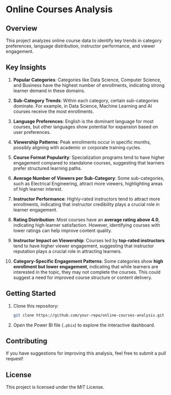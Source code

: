 # Online Courses Analysis

## Overview
This project analyzes online course data to identify key trends in category preferences, language distribution, instructor performance, and viewer engagement.

## Key Insights

1. **Popular Categories**: Categories like Data Science, Computer Science, and Business have the highest number of enrollments, indicating strong learner demand in these domains.

2. **Sub-Category Trends**: Within each category, certain sub-categories dominate. For example, in Data Science, Machine Learning and AI courses receive the most enrollments.

3. **Language Preferences**: English is the dominant language for most courses, but other languages show potential for expansion based on user preferences.

4. **Viewership Patterns**: Peak enrollments occur in specific months, possibly aligning with academic or corporate training cycles.

5. **Course Format Popularity**: Specialization programs tend to have higher engagement compared to standalone courses, suggesting that learners prefer structured learning paths.

6. **Average Number of Viewers per Sub-Category**: Some sub-categories, such as Electrical Engineering, attract more viewers, highlighting areas of high learner interest.

7. **Instructor Performance**: Highly-rated instructors tend to attract more enrollments, indicating that instructor credibility plays a crucial role in learner engagement.

8. **Rating Distribution**: Most courses have an **average rating above 4.0**, indicating high learner satisfaction. However, identifying courses with lower ratings can help improve content quality.

9. **Instructor Impact on Viewership**: Courses led by **top-rated instructors** tend to have higher viewer engagement, suggesting that instructor reputation plays a crucial role in attracting learners.

10. **Category-Specific Engagement Patterns**: Some categories show **high enrollment but lower engagement**, indicating that while learners are interested in the topic, they may not complete the courses. This could suggest a need for improved course structure or content delivery.

## Getting Started

1. Clone this repository:
   ```sh
   git clone https://github.com/your-repo/online-courses-analysis.git
   ```
2. Open the Power BI file (`.pbix`) to explore the interactive dashboard.


## Contributing
If you have suggestions for improving this analysis, feel free to submit a pull request!

## License
This project is licensed under the MIT License.
